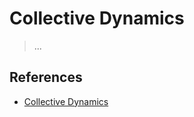 # Collective Dynamics

> ...

## References

- [Collective Dynamics](https://www.notion.so/Collective-Dynamics-1ffc0f5171ec80518470ebc67adbe4a3?pvs=4)
